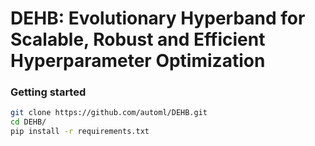 # DEHB: Evolutionary Hyperband for Scalable, Robust and Efficient Hyperparameter Optimization


### Getting started
```bash
git clone https://github.com/automl/DEHB.git
cd DEHB/
pip install -r requirements.txt
```

